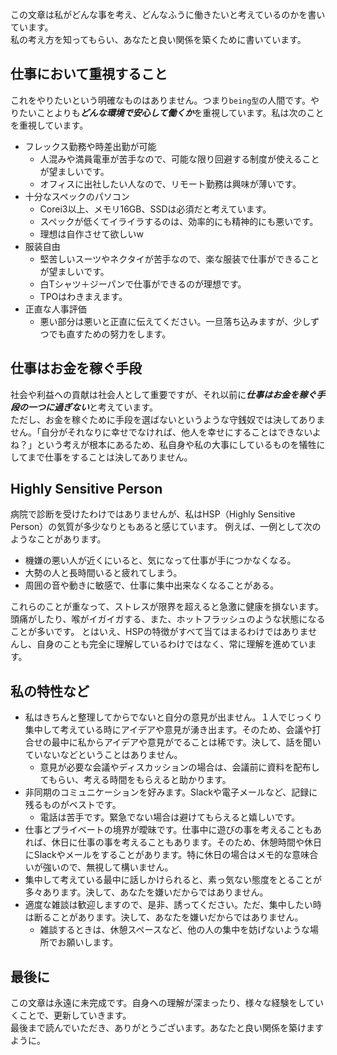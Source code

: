 この文章は私がどんな事を考え、どんなふうに働きたいと考えているのかを書いています。<br>
私の考え方を知ってもらい、あなたと良い関係を築くために書いています。

## 仕事において重視すること
これをやりたいという明確なものはありません。つまり`being型`の人間です。やりたいことよりも***どんな環境で安心して働くか***を重視しています。私は次のことを重視しています。

* フレックス勤務や時差出勤が可能
  * 人混みや満員電車が苦手なので、可能な限り回避する制度が使えることが望ましいです。
  * オフィスに出社したい人なので、リモート勤務は興味が薄いです。
* 十分なスペックのパソコン
  * Corei3以上、メモリ16GB、SSDは必須だと考えています。
  * スペックが低くてイライラするのは、効率的にも精神的にも悪いです。
  * 理想は自作させて欲しいw
* 服装自由
  * 堅苦しいスーツやネクタイが苦手なので、楽な服装で仕事ができることが望ましいです。
  * 白Tシャツ＋ジーパンで仕事ができるのが理想です。
  * TPOはわきまえます。
* 正直な人事評価
  * 悪い部分は悪いと正直に伝えてください。一旦落ち込みますが、少しずつでも直すための努力をします。

## 仕事はお金を稼ぐ手段
社会や利益への貢献は社会人として重要ですが、それ以前に***仕事はお金を稼ぐ手段の一つに過ぎない***と考えています。<br>
ただし、お金を稼ぐために手段を選ばないというような守銭奴では決してありません。「自分がそれなりに幸せでなければ、他人を幸せにすることはできないよね？」という考えが根本にあるため、私自身や私の大事にしているものを犠牲にしてまで仕事をすることは決してありません。

## Highly Sensitive Person
病院で診断を受けたわけではありませんが、私はHSP（Highly Sensitive Person）の気質が多少なりともあると感じています。
例えば、一例として次のようなことがあります。

* 機嫌の悪い人が近くにいると、気になって仕事が手につかなくなる。
* 大勢の人と長時間いると疲れてしまう。
* 周囲の音や動きに敏感で、仕事に集中出来なくなることがある。

これらのことが重なって、ストレスが限界を超えると急激に健康を損ないます。頭痛がしたり、喉がイガイガする、また、ホットフラッシュのような状態になることが多いです。
とはいえ、HSPの特徴がすべて当てはまるわけではありませんし、自身のことも完全に理解しているわけではなく、常に理解を進めています。

## 私の特性など
* 私はきちんと整理してからでないと自分の意見が出ません。１人でじっくり集中して考えている時にアイデアや意見が湧き出ます。そのため、会議や打合せの最中に私からアイデアや意見がでることは稀です。決して、話を聞いていないなどということはありません。
  * 意見が必要な会議やディスカッションの場合は、会議前に資料を配布してもらい、考える時間をもらえると助かります。
* 非同期のコミュニケーションを好みます。Slackや電子メールなど、記録に残るものがベストです。
  * 電話は苦手です。緊急でない場合は避けてもらえると嬉しいです。
* 仕事とプライベートの境界が曖昧です。仕事中に遊びの事を考えることもあれば、休日に仕事の事を考えることもあります。そのため、休憩時間や休日にSlackやメールをすることがあります。特に休日の場合はメモ的な意味合いが強いので、無視して構いません。
* 集中して考えている最中に話しかけられると、素っ気ない態度をとることが多々あります。決して、あなたを嫌いだからではありません。
* 適度な雑談は歓迎しますので、是非、誘ってください。ただ、集中したい時は断ることがあります。決して、あなたを嫌いだからではありません。
  * 雑談するときは、休憩スペースなど、他の人の集中を妨げないような場所でお願いします。

## 最後に
この文章は永遠に未完成です。自身への理解が深まったり、様々な経験をしていくことで、更新していきます。 <br>最後まで読んでいただき、ありがとうございます。あなたと良い関係を築けますように。
